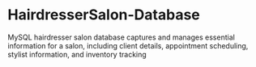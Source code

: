 # HairdresserSalon-Database
MySQL hairdresser salon database captures and manages essential information for a salon, including client details, appointment scheduling, stylist information, and inventory tracking
